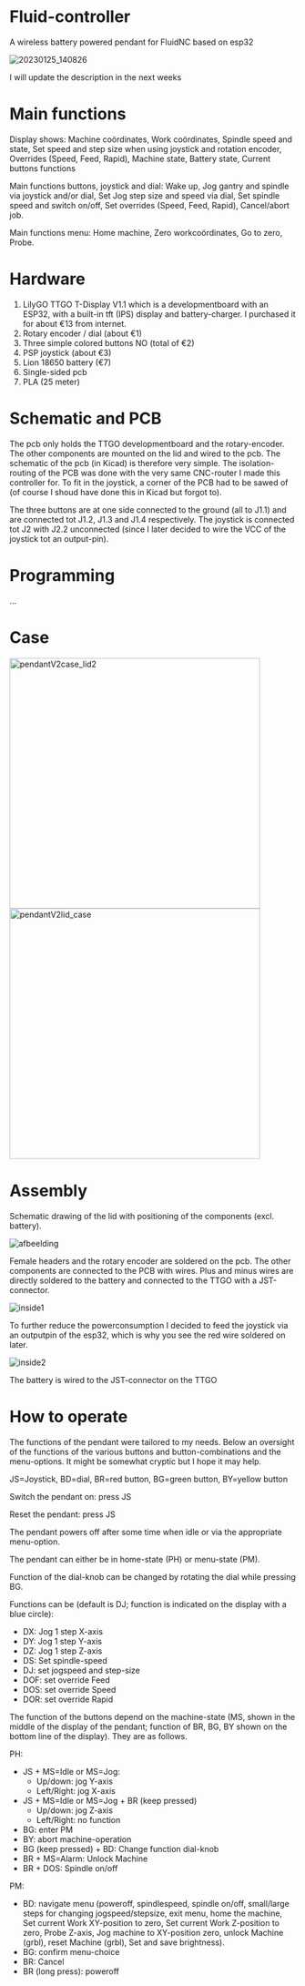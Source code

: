 # Fluid-controller
A wireless battery powered pendant for FluidNC based on esp32

![20230125_140826](https://user-images.githubusercontent.com/20277013/214572050-37decb40-87fa-4ef0-94c6-3ae00d252642.jpg)

I will update the description in the next weeks
# Main functions
Display shows: 
Machine coördinates, Work coördinates, Spindle speed and state, Set speed and step size when using joystick and rotation encoder, Overrides (Speed, Feed, Rapid),	Machine state, Battery state, Current buttons functions

Main functions buttons, joystick and dial: 
Wake up, Jog gantry and spindle via joystick and/or dial, Set Jog step size and speed via dial, Set spindle speed and switch on/off,	Set overrides (Speed, Feed, Rapid),	Cancel/abort job.

Main functions menu: 
Home machine, Zero workcoördinates, Go to zero, Probe.

# Hardware
1. LilyGO TTGO T-Display V1.1 which is a developmentboard with an ESP32, with a built-in tft (IPS) display and battery-charger. I purchased it for about €13 from internet.
2. Rotary encoder / dial (about €1)
3. Three simple colored buttons NO (total of €2)
4. PSP joystick (about €3)
5. Lion 18650 battery (€7)
6. Single-sided pcb
7. PLA (25 meter)

# Schematic and PCB

The pcb only holds the TTGO developmentboard and the rotary-encoder. The other components are mounted on the lid and wired to the pcb. The schematic of the pcb (in Kicad) is therefore very simple. The isolation-routing of the PCB was done with the very same CNC-router I made this controller for. To fit in the joystick, a corner of the PCB had to be sawed of (of course I shoud have done this in Kicad but forgot to).

The three buttons are at one side connected to the ground (all to J1.1) and are connected tot J1.2, J1.3 and J1.4 respectively.
The joystick is connected tot J2 with J2.2 unconnected (since I later decided to wire the VCC of the joystick tot an output-pin).

# Programming

...

# Case

<img width="440" alt="pendantV2case_lid2" src="https://user-images.githubusercontent.com/20277013/214568520-32bf0ae3-2ae2-4814-8294-004ee3288210.png">
<img width="440" alt="pendantV2lid_case" src="https://user-images.githubusercontent.com/20277013/214570138-59b09fc4-4332-4c2e-8d71-3366ad1cf684.png">

# Assembly

Schematic drawing of the lid with positioning of the components (excl. battery).

![afbeelding](https://user-images.githubusercontent.com/20277013/214533466-feb4534e-7402-42ab-9b6a-d86a29457133.png)

Female headers and the rotary encoder are soldered on the pcb. The other components are connected to the PCB with wires. Plus and minus wires are directly soldered to the battery and connected to the TTGO with a JST-connector.

![inside1](https://user-images.githubusercontent.com/20277013/214524701-8da7550d-7ca5-4af7-9b36-db64cc68cfa0.jpg)

To further reduce the powerconsumption I decided to feed the joystick via an outputpin of the esp32, which is why you see the red wire soldered on later.

![inside2](https://user-images.githubusercontent.com/20277013/214524742-b8a347a4-dc82-47c2-a12c-f6e3894d6a2d.jpg)

The battery is wired to the JST-connector on the TTGO

# How to operate

The functions of the pendant were tailored to my needs. Below an oversight of the functions of the various buttons and button-combinations and the menu-options. It might be somewhat cryptic but I hope it may help.

JS=Joystick, BD=dial, BR=red button, BG=green button, BY=yellow button

Switch the pendant on: press JS

Reset the pendant: press JS

The pendant powers off after some time when idle or via the appropriate menu-option.


The pendant can either be in home-state (PH) or menu-state (PM).

Function of the dial-knob can be changed by rotating the dial while pressing BG.

Functions can be (default is DJ; function is indicated on the display with a blue circle):
- DX: Jog 1 step X-axis
- DY: Jog 1 step Y-axis
-	DZ: Jog 1 step Z-axis
-	DS: Set spindle-speed
-	DJ: set jogspeed and step-size
-	DOF: set override Feed
-	DOS: set override Speed
-	DOR: set override Rapid

The function of the buttons depend on the machine-state (MS, shown in the middle of the display of the pendant; function of BR, BG, BY shown on the bottom line of the display). They are as follows.

PH:
  -	JS + MS=Idle or MS=Jog:
    -	Up/down: jog Y-axis
    -	Left/Right: jog X-axis
  -	JS + MS=Idle or MS=Jog + BR (keep pressed)
    -	Up/down: jog Z-axis
    -	Left/Right: no function
  -	BG: enter PM
  -	BY: abort machine-operation
  -	BG (keep pressed) + BD: Change function dial-knob
  -	BR + MS=Alarm: Unlock Machine
  -	BR + DOS: Spindle on/off

PM:
  -	BD: navigate menu (poweroff, spindlespeed, spindle on/off, small/large steps for changing jogspeed/stepsize, exit menu, home the machine, Set current Work XY-position to zero, Set current Work Z-position to zero, Probe Z-axis, Jog machine to XY-position zero, unlock Machine (grbl), reset Machine (grbl), Set and save brightness).
  -	BG: confirm menu-choice
  -	BR: Cancel
  -	BR (long press): poweroff

